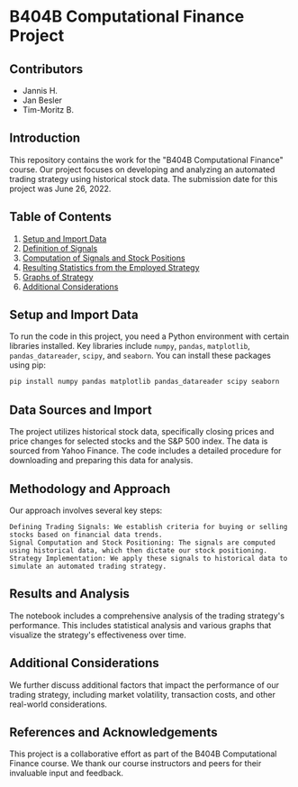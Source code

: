 # B404B Computational Finance Project

## Contributors
- Jannis H.
- Jan Besler
- Tim-Moritz B.

## Introduction
This repository contains the work for the "B404B Computational Finance" course. Our project focuses on developing and analyzing an automated trading strategy using historical stock data. The submission date for this project was June 26, 2022.

## Table of Contents
1. [Setup and Import Data](#setup-and-import-data)
2. [Definition of Signals](#definition-of-signals)
3. [Computation of Signals and Stock Positions](#computation-of-signals-and-stock-positions)
4. [Resulting Statistics from the Employed Strategy](#resulting-statistics-from-the-employed-strategy)
5. [Graphs of Strategy](#graphs-of-strategy)
6. [Additional Considerations](#additional-considerations)

## Setup and Import Data
To run the code in this project, you need a Python environment with certain libraries installed. Key libraries include `numpy`, `pandas`, `matplotlib`, `pandas_datareader`, `scipy`, and `seaborn`. You can install these packages using pip:
```bash
pip install numpy pandas matplotlib pandas_datareader scipy seaborn
```

## Data Sources and Import

The project utilizes historical stock data, specifically closing prices and price changes for selected stocks and the S&P 500 index. The data is sourced from Yahoo Finance. The code includes a detailed procedure for downloading and preparing this data for analysis.

## Methodology and Approach

Our approach involves several key steps:

    Defining Trading Signals: We establish criteria for buying or selling stocks based on financial data trends.
    Signal Computation and Stock Positioning: The signals are computed using historical data, which then dictate our stock positioning.
    Strategy Implementation: We apply these signals to historical data to simulate an automated trading strategy.

## Results and Analysis

The notebook includes a comprehensive analysis of the trading strategy's performance. This includes statistical analysis and various graphs that visualize the strategy's effectiveness over time.

## Additional Considerations

We further discuss additional factors that impact the performance of our trading strategy, including market volatility, transaction costs, and other real-world considerations.

## References and Acknowledgements

This project is a collaborative effort as part of the B404B Computational Finance course. We thank our course instructors and peers for their invaluable input and feedback.
